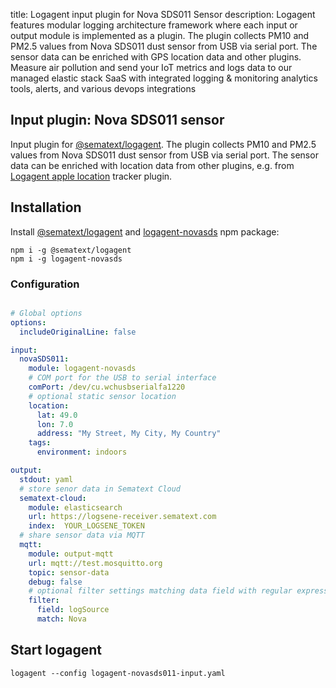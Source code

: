 title: Logagent input plugin for Nova SDS011 Sensor
description: Logagent features modular logging architecture framework where each input or output module is implemented as a plugin. The plugin collects PM10 and PM2.5 values from Nova SDS011 dust sensor from USB via serial port. The sensor data can be enriched with GPS location data and other plugins. Measure air pollution and send your IoT metrics and logs data to our managed elastic stack SaaS with integrated logging & monitoring analytics tools, alerts, and various devops integrations 

## Input plugin: Nova SDS011 sensor

Input plugin for [@sematext/logagent](https://sematext.com/logagent/). The plugin collects PM10 and PM2.5 values from Nova SDS011 dust sensor from USB via serial port. The sensor data can be enriched with location data from other plugins, e.g. from [Logagent apple location](logagent-apple-location) tracker plugin. 

## Installation 

Install [@sematext/logagent](https://www.npmjs.com/package/@sematext/logagent) and [logagent-novasds](https://www.npmjs.com/package/logagent-novasds) npm package: 

```
npm i -g @sematext/logagent 
npm i -g logagent-novasds
```
 
### Configuration

```yaml

# Global options
options:
  includeOriginalLine: false

input:
  novaSDS011:
    module: logagent-novasds
    # COM port for the USB to serial interface
    comPort: /dev/cu.wchusbserialfa1220
    # optional static sensor location
    location:  
      lat: 49.0
      lon: 7.0
      address: "My Street, My City, My Country"
    tags: 
      environment: indoors

output: 
  stdout: yaml
  # store senor data in Sematext Cloud
  sematext-cloud:
    module: elasticsearch
    url: https://logsene-receiver.sematext.com
    index:  YOUR_LOGSENE_TOKEN
  # share sensor data via MQTT
  mqtt:
    module: output-mqtt
    url: mqtt://test.mosquitto.org
    topic: sensor-data
    debug: false
    # optional filter settings matching data field with regular expressions
    filter: 
      field: logSource
      match: Nova

```

## Start logagent

```
logagent --config logagent-novasds011-input.yaml
```
